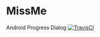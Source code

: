 # MissMe
Android Progress Dialog
[![TravisCI](https://api.travis-ci.org/Livin21/MissMe.svg?branch=master)](https://travis-ci.org/Livin21/MissMe)
